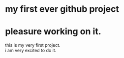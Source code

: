 # my first ever github project
# pleasure working on it.
<p>this is my very first project.</br> i am very excited to do it.</p>